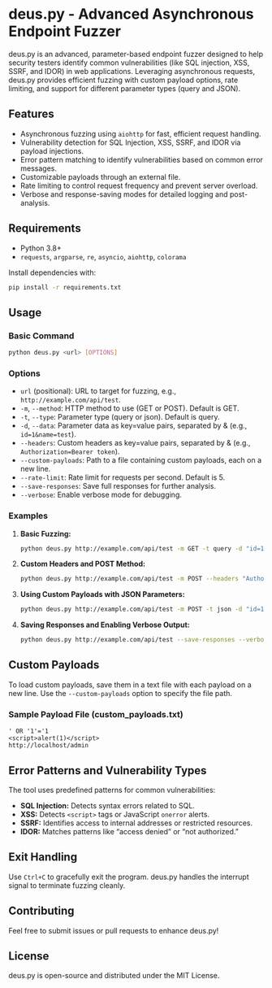 # deus.py - Advanced Asynchronous Endpoint Fuzzer

deus.py is an advanced, parameter-based endpoint fuzzer designed to help security testers identify common vulnerabilities (like SQL injection, XSS, SSRF, and IDOR) in web applications. Leveraging asynchronous requests, deus.py provides efficient fuzzing with custom payload options, rate limiting, and support for different parameter types (query and JSON).

## Features

- Asynchronous fuzzing using `aiohttp` for fast, efficient request handling.
- Vulnerability detection for SQL Injection, XSS, SSRF, and IDOR via payload injections.
- Error pattern matching to identify vulnerabilities based on common error messages.
- Customizable payloads through an external file.
- Rate limiting to control request frequency and prevent server overload.
- Verbose and response-saving modes for detailed logging and post-analysis.

## Requirements

- Python 3.8+
- `requests`, `argparse`, `re`, `asyncio`, `aiohttp`, `colorama`

Install dependencies with:

```bash
pip install -r requirements.txt
```

## Usage

### Basic Command

```bash
python deus.py <url> [OPTIONS]
```

### Options

- `url` (positional): URL to target for fuzzing, e.g., `http://example.com/api/test`.
- `-m`, `--method`: HTTP method to use (GET or POST). Default is GET.
- `-t`, `--type`: Parameter type (query or json). Default is query.
- `-d`, `--data`: Parameter data as key=value pairs, separated by & (e.g., `id=1&name=test`).
- `--headers`: Custom headers as key=value pairs, separated by & (e.g., `Authorization=Bearer token`).
- `--custom-payloads`: Path to a file containing custom payloads, each on a new line.
- `--rate-limit`: Rate limit for requests per second. Default is 5.
- `--save-responses`: Save full responses for further analysis.
- `--verbose`: Enable verbose mode for debugging.

### Examples

1. **Basic Fuzzing:**

   ```bash
   python deus.py http://example.com/api/test -m GET -t query -d "id=1&name=test"
   ```

2. **Custom Headers and POST Method:**

   ```bash
   python deus.py http://example.com/api/test -m POST --headers "Authorization=Bearer token" -d "id=1&name=test"
   ```

3. **Using Custom Payloads with JSON Parameters:**

   ```bash
   python deus.py http://example.com/api/test -m POST -t json -d "id=1&name=test" --custom-payloads custom_payloads.txt
   ```

4. **Saving Responses and Enabling Verbose Output:**

   ```bash
   python deus.py http://example.com/api/test --save-responses --verbose
   ```

## Custom Payloads

To load custom payloads, save them in a text file with each payload on a new line. Use the `--custom-payloads` option to specify the file path.

### Sample Payload File (custom_payloads.txt)

```
' OR '1'='1
<script>alert(1)</script>
http://localhost/admin
```

## Error Patterns and Vulnerability Types

The tool uses predefined patterns for common vulnerabilities:

- **SQL Injection:** Detects syntax errors related to SQL.
- **XSS:** Detects `<script>` tags or JavaScript `onerror` alerts.
- **SSRF:** Identifies access to internal addresses or restricted resources.
- **IDOR:** Matches patterns like “access denied” or “not authorized.”

## Exit Handling

Use `Ctrl+C` to gracefully exit the program. deus.py handles the interrupt signal to terminate fuzzing cleanly.

## Contributing

Feel free to submit issues or pull requests to enhance deus.py!

## License

deus.py is open-source and distributed under the MIT License.

